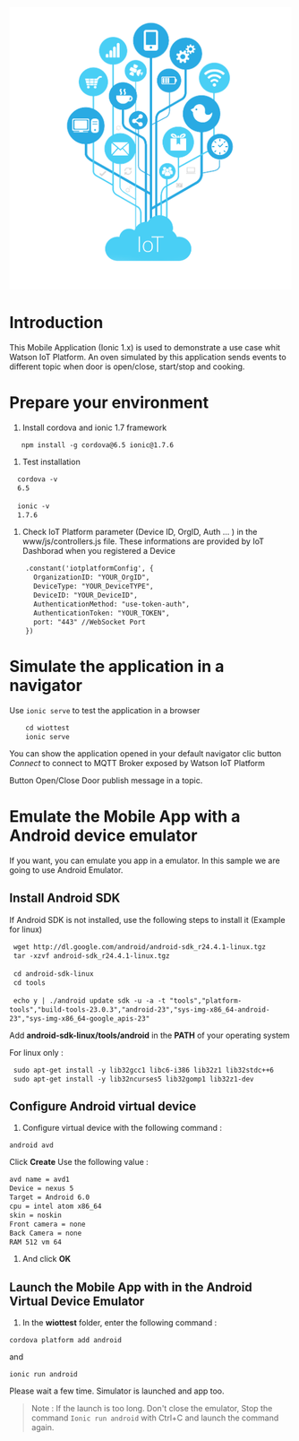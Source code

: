 ![](./resources/splash.png)

# Introduction

This Mobile Application (Ionic 1.x) is used to demonstrate a use case whit Watson IoT Platform. An oven simulated by this application sends events to different topic when door is open/close, start/stop and cooking.

# Prepare your environment 

1. Install cordova and ionic 1.7 framework

``` 
   npm install -g cordova@6.5 ionic@1.7.6 
```

1. Test installation

```
  cordova -v
  6.5
 
  ionic -v
  1.7.6
```

1. Check IoT Platform parameter (Device ID, OrgID, Auth ... ) in the www/js/controllers.js file.
These informations are provided by IoT Dashborad when you registered a Device

```
    .constant('iotplatformConfig', {
      OrganizationID: "YOUR_OrgID",
      DeviceType: "YOUR_DeviceTYPE",
      DeviceID: "YOUR_DeviceID",
      AuthenticationMethod: "use-token-auth",
      AuthenticationToken: "YOUR_TOKEN",
      port: "443" //WebSocket Port
    })

```



# Simulate the application in a navigator

Use `ionic serve` to test the application in a browser

```
    cd wiottest
    ionic serve
```

You can show the application opened in your default navigator
clic button *Connect* to connect to MQTT Broker exposed by Watson IoT Platform

Button Open/Close Door publish message in a topic.

# Emulate the Mobile App with a Android device emulator
 
 If you want, you can emulate you app in a emulator. In this sample we are going to use Android Emulator.
 
## Install Android SDK
 
  If Android SDK is not installed, use the following steps to install it (Example for linux)
 
  ```
   wget http://dl.google.com/android/android-sdk_r24.4.1-linux.tgz
   tar -xzvf android-sdk_r24.4.1-linux.tgz

   cd android-sdk-linux
   cd tools

   echo y | ./android update sdk -u -a -t "tools","platform-tools","build-tools-23.0.3","android-23","sys-img-x86_64-android-23","sys-img-x86_64-google_apis-23"
  
  ```
  Add **android-sdk-linux/tools/android** in the **PATH** of your operating system
  
 For linux only :
 
  ```
   sudo apt-get install -y lib32gcc1 libc6-i386 lib32z1 lib32stdc++6
   sudo apt-get install -y lib32ncurses5 lib32gomp1 lib32z1-dev
  ```

## Configure Android virtual device
 
 
 1. Configure virtual device with the following command :
 
 ```
 android avd
 ```
 Click **Create** Use the following value :
 
 ```
 avd name = avd1
 Device = nexus 5
 Target = Android 6.0
 cpu = intel atom x86_64
 skin = noskin
 Front camera = none
 Back Camera = none 
 RAM 512 vm 64
 ```
 1. And click **OK**
 
## Launch the Mobile App with in the Android Virtual Device Emulator
 
 1. In the **wiottest** folder, enter the following command :
 
 ```
 cordova platform add android
 ``` 
 and
 
 ```
 ionic run android
 ```

Please wait a few time. Simulator is launched and app too.
 
 
>Note : If the launch is too long. Don't close the emulator, Stop the command `Ionic run android` with Ctrl+C and launch the command again.